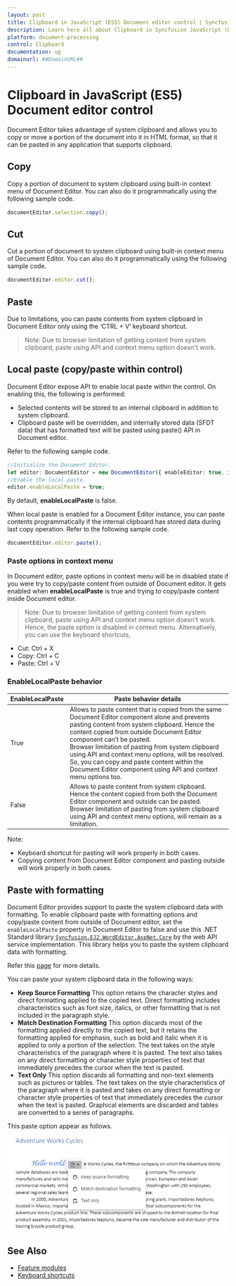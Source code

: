 ```yaml
---
layout: post
title: Clipboard in JavaScript (ES5) Document editor control | Syncfusion
description: Learn here all about Clipboard in Syncfusion JavaScript (ES5) Document editor control of Syncfusion Essential JS 2 and more.
platform: document-processing
control: Clipboard 
documentation: ug
domainurl: ##DomainURL##
---
```


# Clipboard in JavaScript (ES5) Document editor control

Document Editor takes advantage of system clipboard and allows you to copy or move a portion of the document into it in HTML format, so that it can be pasted in any application that supports clipboard.

## Copy

Copy a portion of document to system clipboard using built-in context menu of Document Editor. You can also do it programmatically using the following sample code.

```ts
documentEditor.selection.copy();
```

## Cut

Cut a portion of document to system clipboard using built-in context menu of Document Editor. You can also do it programmatically using the following sample code.

```ts
documentEditor.editor.cut();
```

## Paste

Due to limitations, you can paste contents from system clipboard in Document Editor only using the ‘CTRL + V’ keyboard shortcut.

>Note: Due to browser limitation of getting content from system clipboard, paste using API and context menu option doesn't work.

## Local paste (copy/paste within control)

Document Editor expose API to enable local paste within the control. On enabling this, the following is performed:
* Selected contents will be stored to an internal clipboard in addition to system clipboard.
* Clipboard paste will be overridden, and internally stored data (SFDT data) that has formatted text will be pasted using paste() API in Document editor.

Refer to the following sample code.

```ts
//Initialize the Document Editor.
let editor: DocumentEditor = new DocumentEditor({ enableEditor: true, isReadOnly: false, enableSelection: true });
//Enable the local paste.
editor.enableLocalPaste = true;
```

By default, **enableLocalPaste** is false.

When local paste is enabled for a Document Editor instance, you can paste contents programmatically if the internal clipboard has stored data during last copy operation. Refer to the following sample code.

```ts
documentEditor.editor.paste();
```

### Paste options in context menu

In Document editor, paste options in context menu will be in disabled state if you were try to copy/paste content from outside of Document editor. It gets enabled when **enableLocalPaste** is true and trying to copy/paste content inside Document editor.

>Note: Due to browser limitation of getting content from system clipboard, paste using API and context menu option doesn't work. Hence, the paste option is disabled in context menu.
Alternatively, you can use the keyboard shortcuts,

* Cut: Ctrl + X
* Copy: Ctrl + C
* Paste: Ctrl + V

### EnableLocalPaste behavior

|**EnableLocalPaste** |**Paste behavior details**|
|--------------------------|----------------------|
|True |Allows to paste content that is copied from the same Document Editor component alone and prevents pasting content from system clipboard. Hence the content copied from outside Document Editor component can’t be pasted.<br>Browser limitation of pasting from system clipboard using API and context menu options, will be resolved. So, you can copy and paste content within the Document Editor component using API and context menu options too.|
|False|Allows to paste content from system clipboard. Hence the content copied from both the Document Editor component and outside can be pasted.<br>Browser limitation of pasting from system clipboard using API and context menu options, will remain as a limitation.|

Note:
* Keyboard shortcut for pasting will work properly in both cases.
* Copying content from Document Editor component and pasting outside will work properly in both cases.

## Paste with formatting

Document Editor provides support to paste the system clipboard data with formatting. To enable clipboard paste with formatting options and copy/paste content from outside of Document editor, set the `enableLocalPaste` property in Document Editor to false and use this .NET Standard library [`Syncfusion.EJ2.WordEditor.AspNet.Core`](<https://www.nuget.org/packages/Syncfusion.EJ2.WordEditor.AspNet.Core/>) by the web API service implementation. This library helps you to paste the system clipboard data with formatting.

Refer this [page](./web-services-overview) for more details.

You can paste your system clipboard data in the following ways:
* **Keep Source Formatting** This option retains the character styles and direct formatting applied to the copied text. Direct formatting includes characteristics such as font size, italics, or other formatting that is not included in the paragraph style.
* **Match Destination Formatting** This option discards most of the formatting applied directly to the copied text, but it retains the formatting applied for emphasis, such as bold and italic when it is applied to only a portion of the selection. The text takes on the style characteristics of the paragraph where it is pasted. The text also takes on any direct formatting or character style properties of text that immediately precedes the cursor when the text is pasted.
* **Text Only** This option discards all formatting and non-text elements such as pictures or tables. The text takes on the style characteristics of the paragraph where it is pasted and takes on any direct formatting or character style properties of text that immediately precedes the cursor when the text is pasted. Graphical elements are discarded and tables are converted to a series of paragraphs.

This paste option appear as follows.

![Image](images/paste.PNG)

## See Also

* [Feature modules](./feature-module)
* [Keyboard shortcuts](./keyboard-shortcut#clipboard)
